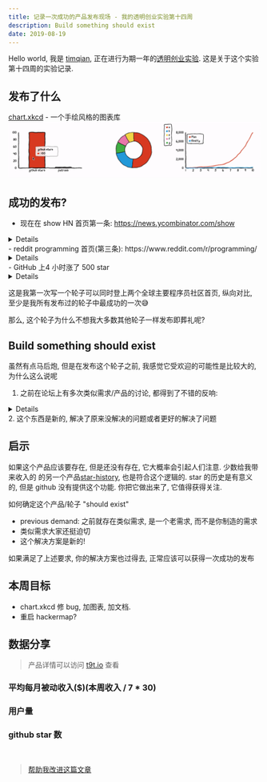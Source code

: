 ```yaml
---
title: 记录一次成功的产品发布现场 - 我的透明创业实验第十四周
description: Build something should exist
date: 2019-08-19
---
```


Hello world, 我是 [timqian](https://github.com/timqian), 正在进行为期一年的[透明创业实验](https://blog.t9t.io/transparent-startup-experiment-2019-05-20/). 这是关于这个实验第十四周的实验记录.

## 发布了什么

[chart.xkcd](https://github.com/chart.xkcd) - 一个手绘风格的图表库
![](https://raw.githubusercontent.com/timqian/images/master/20190819131226.gif)

## 成功的发布?

- 现在在 show HN 首页第一条: https://news.ycombinator.com/show
<details>
![](https://raw.githubusercontent.com/timqian/images/master/20190819173935.png)
</details>
- reddit programming 首页(第三条): https://www.reddit.com/r/programming/
<details>
![](https://raw.githubusercontent.com/timqian/images/master/20190819173931.png)
</details>
- GitHub 上4 小时涨了 500 star
<details>
![](https://raw.githubusercontent.com/timqian/images/master/20190819174117.png)
</details>

这是我第一次写一个轮子可以同时登上两个全球主要程序员社区首页, 纵向对比, 至少是我所有发布过的轮子中最成功的一次😅

那么, 这个轮子为什么不想我大多数其他轮子一样发布即葬礼呢?

## Build something should exist

虽然有点马后炮, 但是在发布这个轮子之前, 我感觉它受欢迎的可能性是比较大的, 为什么这么说呢

1. 之前在论坛上有多次类似需求/产品的讨论, 都得到了不错的反响:
<details>
  - xkcd styled charts in matplotlib: https://news.ycombinator.com/item?id=19293129
  - simple line graph in d3: https://news.ycombinator.com/item?id=4671676
  - disscussions on stackexchange: https://mathematica.stackexchange.com/questions/11350/xkcd-s...
  - why are xkcd styled graph important: https://news.ycombinator.com/item?id=7511762
</details>
2. 这个东西是新的, 解决了原来没解决的问题或者更好的解决了问题

## 启示

如果这个产品应该要存在, 但是还没有存在, 它大概率会引起人们注意. 少数给我带来收入的 的另一个产品[star-history](https://star-history.t9t.io), 也是符合这个逻辑的. star 的历史是有意义的, 但是 github 没有提供这个功能. 你把它做出来了, 它值得获得关注.

如何确定这个产品/轮子 "should exist"

- previous demand: 之前就存在类似需求, 是一个老需求, 而不是你制造的需求
- 类似需求大家还挺迫切
- 这个解决方案是新的!

如果满足了上述要求, 你的解决方案也过得去, 正常应该可以获得一次成功的发布

## 本周目标

- chart.xkcd 修 bug, 加图表, 加文档.
- 重启 hackermap?

## 数据分享

> 产品详情可以访问 [t9t.io](https://t9t.io) 查看

### 平均每月被动收入($)(本周收入 / 7 * 30)
<canvas id="incomeChart"></canvas>

### 用户量
<canvas id="userChart"></canvas>

### github star 数
<canvas id="starChart"></canvas>

<br/>

> [帮助我改进这篇文章](https://github.com/t9tio/blog/blob/master/source/_posts/t9t-week12.md)

<script src="https://cdn.jsdelivr.net/npm/chart.js@2.8.0"></script>

<script>
var chartColors = {
	red: 'rgb(255, 99, 132)',
	orange: 'rgb(255, 159, 64)',
	yellow: 'rgb(255, 205, 86)',
	green: 'rgb(75, 192, 192)',
	blue: 'rgb(54, 162, 235)',
	purple: 'rgb(153, 102, 255)',
	grey: 'rgb(201, 203, 207)'
};
var userCtx = document.getElementById('userChart').getContext('2d');
var starCtx = document.getElementById('starChart').getContext('2d');
var incomeCtx = document.getElementById('incomeChart').getContext('2d');

new Chart(userCtx, {
    type: 'line',
    data: {
        labels: ['week 1', 'week 2', 'week 3', 'week 4', 'week 5', 'week 6', 'week 7', 'week 8', 'week 9', 'week 10', 'week 11', 'week 12', 'week 13', 'week 14'],
        datasets: [{
            label: 'wewe',
            backgroundColor: chartColors.blue,
            borderColor: chartColors.blue,
            fill: false,
            data: [undefined, undefined, undefined, undefined, 0, 60, 80, 91, 95, 95, 103, 103, 103, 103]
        },{
            label: 'open source jobs',
            backgroundColor: chartColors.red,
            borderColor: chartColors.red,
            fill: false,
            data: [39, 60, 62, 80, 101, 105, 109, 111, 113, 114, 119, 121, 122, 123]
        },{
            label: 'tomato-pie',
            backgroundColor: chartColors.orange,
            borderColor: chartColors.orange,
            fill: false,
            data: [653, 673, 722, 634, 647, 705, 681, 714, 712, 733, 774, 779, 801, 821]
        },{
            label: 'star-history 插件',
            backgroundColor: chartColors.green,
            borderColor: chartColors.green,
            fill: false,
            data: [21, 21, 28, 33, 33, 34, 39, 38, 40, 47, 48, 50, 61, 58]
        }]
    },
});

new Chart(starCtx, {
    type: 'line',
    data: {
        labels: ['week 1', 'week 2', 'week 3', 'week 4', 'week 5', 'week 6', 'week 7', 'week 8', 'week 9', 'week 10', 'week 11', 'week 12', 'week 13', 'week 14'],
        datasets: [{
            label: 'wewe',
            backgroundColor: chartColors.blue,
            borderColor: chartColors.blue,
            fill: false,
            data: [undefined, undefined, undefined, undefined, 0, 11, 33, 57, 70, 77, 78, 102, 103, ]
        },{
            label: 'open source jobs',
            backgroundColor: chartColors.red,
            borderColor: chartColors.red,
            fill: false,
            data: [731, 764, 763, 821, 872, 891, 898, 903, 934, 940, 956, 962, 966, 967]
        },{
            label: 'tomato-pie',
            backgroundColor: chartColors.orange,
            borderColor: chartColors.orange,
            fill: false,
            data: [107, 113, 117, 118, 125, 126, 128, 129, 134, 134, 136, 136, 139]
        },{
            label: 'star-history 插件',
            backgroundColor: chartColors.green,
            borderColor: chartColors.green,
            fill: false,
            data: [921, 998, 1110, 1129, 1154, 1178, 1190, 1216, 1238, 1246, 1276, 1291, 1299, 1308]
        }, {
            label: 'chart.xkcd',
            backgroundColor: chartColors.grey,
            borderColor: chartColors.grey,
            fill: false,
            data: [undefined, undefined, undefined, undefined, undefined, undefined, undefined, undefined, undefined, undefined, undefined, undefined, 3, 500,]
        }]
    },
});

new Chart(incomeCtx, {
    type: 'line',
    data: {
        labels: ['week 1', 'week 2', 'week 3', 'week 4', 'week 5', 'week 6', 'week 7', 'week 8', 'week 9', 'week 10', 'week 11', 'week 12', 'week 13', 'week 14'],
        datasets: [{
            label: 'star-history 插件',
            backgroundColor: chartColors.green,
            borderColor: chartColors.green,
            fill: false,
            data: [0.69, 0, 25.7, 12.8, 0, 2/7*30, 1/7*30, 1/7*30, 2/7*30, 2/7*30, 1/7*30, 4/7*30, 2/7*30, 3/7*30]
        }, {
            label: 'patron',
            backgroundColor: chartColors.purple,
            borderColor: chartColors.purple,
            fill: false,
            data: [undefined, undefined, undefined, undefined,undefined, undefined, undefined, undefined,undefined, undefined, undefined, 1, 1, 2]
        }]
    },
});

</script>
